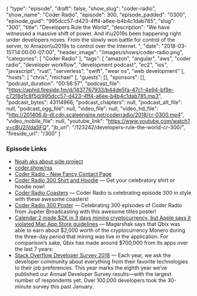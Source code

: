 {
  "type": "episode",
  "draft": false,
  "show_slug": "coder-radio",
  "show_name": "Coder Radio",
  "episode": 300,
  "episode_padded": "0300",
  "episode_guid": "995dcc57-d423-4ff4-a6ee-b4b4c1dab785",
  "slug": "300",
  "title": "Developers Rule the World",
  "description": "We have witnessed a massive shift of power. And it\u2019s been happening right under developers noses. From the slowly won battle for control of the server, to Amazon\u2019s to control over the Internet. ",
  "date": "2018-03-15T14:00:00-07:00",
  "header_image": "/images/shows/coder-radio.png",
  "categories": [
    "Coder Radio"
  ],
  "tags": [
    "amazon",
    "angular",
    "aws",
    "coder radio",
    "developer workflow",
    "development podcast",
    "ec2",
    "ios",
    "javascript",
    "rust",
    "serverless",
    "swift",
    "wear os",
    "web development"
  ],
  "hosts": [
    "chris",
    "michael"
  ],
  "guests": [],
  "sponsors": [],
  "podcast_duration": "00:56:57",
  "podcast_file": "https://aphid.fireside.fm/d/1437767933/b44de5fa-47c1-4e94-bf9e-c72f8d1c8f5d/995dcc57-d423-4ff4-a6ee-b4b4c1dab785.mp3",
  "podcast_bytes": 43114966,
  "podcast_chapters": null,
  "podcast_alt_file": null,
  "podcast_ogg_file": null,
  "video_file": null,
  "video_hd_file": "http://201406.jb-dl.cdn.scaleengine.net/coderradio/2018/cr-0300.mp4",
  "video_mobile_file": null,
  "youtube_link": "https://www.youtube.com/watch?v=cBU2iVdaSFQ",
  "jb_url": "/123242/developers-rule-the-world-cr-300/",
  "fireside_url": "/300"
}


### Episode Links

  * [Noah aks about side project](https://pastebin.com/bqU2ekdX "Noah aks about side project")
  * [coder.show/rss](http://coder.show/rss "coder.show/rss")
  * [Coder Radio - New Fancy Contact Page](http://coder.show/contact "Coder Radio - New Fancy Contact Page")
  * [Coder Radio 300 Shirt and Hoodie](https://teespring.com/coder300#pid=369&cid=6513&sid=front "Coder Radio 300 Shirt and Hoodie") — Get your celebratory shirt or hoodie now!
  * [Coder Radio Coasters](https://www.zazzle.com/coder_radio_coasters-256452606981654267 "Coder Radio Coasters") — Coder Radio is celebrating episode 300 in style with these awesome coasters!
  * [Coder Radio 300 Poster](https://www.zazzle.com/coder_radio_300_poster-228301069775271870 "Coder Radio 300 Poster") — Celebrating 300 episodes of Coder Radio from Jupiter Broadcasting with this awesome titles poster!
  * [Calendar 2 made $2K in 3 days mining cryptocurrency, but Apple says it violated Mac App Store guidelines](https://9to5mac.com/2018/03/13/crypto-mining-calendar-app-ios/ "Calendar 2 made $2K in 3 days mining cryptocurrency, but Apple says it violated Mac App Store guidelines") — Magarshak says that Qbix was able to earn about $2,000 worth of the cryptocurrency Monero during the three-day period that mining was live in the application. For comparison’s sake, Qbix has made around $700,000 from its apps over the last 7 years:
  * [Stack Overflow Developer Survey 2018](https://insights.stackoverflow.com/survey/2018 "Stack Overflow Developer Survey 2018") — Each year, we ask the developer community about everything from their favorite technologies to their job preferences. This year marks the eighth year we’ve published our Annual Developer Survey results—with the largest number of respondents yet. Over 100,000 developers took the 30-minute survey this past January.


